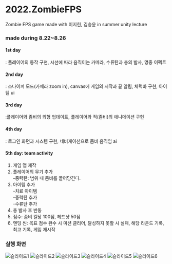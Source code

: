 # 2022.ZombieFPS
Zombie FPS game made with 이지헌, 김승윤 in summer unity lecture

### made during 8.22~8.26
#### 1st day
: 플레이어의 동작 구현, 시선에 따라 움직이는 카메라, 수류탄과 총의 발사, 명중 이펙트

#### 2nd day
: 스나이퍼 모드(카메라 zoom in), canvas에 게임의 시작과 끝 알림, 체력바 구현, 아이템 ui

#### 3rd day
:플레이어와 좀비의 외형 업데이트, 플레이어와 적(좀비)의 애니메이션 구현

#### 4th day
: 로그인 화면과 시스템 구현, 네비게이션으로 좀비 움직임 ai

#### 5th day: team activity
1. 게임 맵 제작  
2. 플레이어의 무기 추가  
      -중력탄: 범위 내 좀비를 끌어당긴다.  
3. 아이템 추가  
      -치료 아이템  
      -중력탄 추가  
      -수류탄 추가  
4. 총 발사 후 반동  
5. 점수: 좀비 킬당 100점, 헤드샷 50점  
5. 엔딩 씬: 목표 점수 완수 시 미션 클리어, 달성하지 못할 시 실패, 해당 라운드 기록, 최고 기록, 게임 재시작  

### 실행 화면
![슬라이드1](https://user-images.githubusercontent.com/93725108/209934981-ea554d54-9814-4208-9d59-6452ccaf26e6.JPG)
![슬라이드2](https://user-images.githubusercontent.com/93725108/209934970-4301bb31-4e22-44f5-823b-fdab8d54af1d.JPG)
![슬라이드3](https://user-images.githubusercontent.com/93725108/209934975-80ae89e9-526b-41b5-8ae1-9902ff8341b0.JPG)
![슬라이드4](https://user-images.githubusercontent.com/93725108/209934976-3fc4a379-1e5e-4ed7-944e-d42076424b38.JPG)
![슬라이드5](https://user-images.githubusercontent.com/93725108/209934977-704c8aee-7606-4f54-9626-e9bd09bffc9b.JPG)
![슬라이드6](https://user-images.githubusercontent.com/93725108/209934979-c88743d5-6295-4210-8da8-1bc3da1c3b60.JPG)
